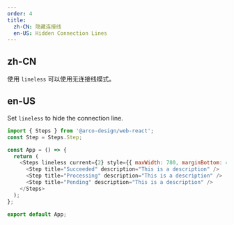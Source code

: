 ```yaml
---
order: 4
title:
  zh-CN: 隐藏连接线
  en-US: Hidden Connection Lines
---
```


## zh-CN

使用 `lineless` 可以使用无连接线模式。

## en-US

Set `lineless` to hide the connection line.

```js
import { Steps } from '@arco-design/web-react';
const Step = Steps.Step;

const App = () => {
  return (
    <Steps lineless current={2} style={{ maxWidth: 780, marginBottom: 40 }}>
      <Step title="Succeeded" description="This is a description" />
      <Step title="Processing" description="This is a description" />
      <Step title="Pending" description="This is a description" />
    </Steps>
  );
};

export default App;
```
